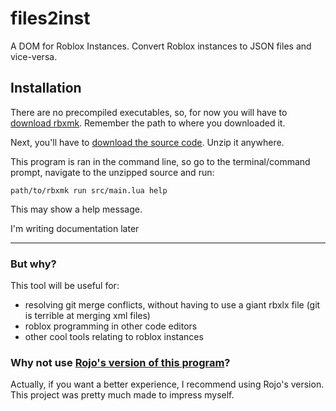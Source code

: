 # files2inst
A DOM for Roblox Instances.
Convert Roblox instances to JSON files and vice-versa.

## Installation
There are no precompiled executables, so, for now
you will have to [download rbxmk](https://github.com/Anaminus/rbxmk).
Remember the path to where you downloaded it.

Next, you'll have to [download the source code](https://github.com/MatusGuy/files2inst/archive/refs/heads/master.zip).
Unzip it anywhere.

This program is ran in the command line, so
go to the terminal/command prompt, navigate to the unzipped source and run:
```
path/to/rbxmk run src/main.lua help
```
This may show a help message.

I'm writing documentation later
***

### But why?
This tool will be useful for:
- resolving git merge conflicts, without having to use a giant rbxlx file
  (git is terrible at merging xml files)
- roblox programming in other code editors
- other cool tools relating to roblox instances

### Why not use [Rojo's version of this program](https://github.com/rojo-rbx/rbx-dom)?
Actually, if you want a better experience, I recommend using Rojo's version. This project was pretty much made to impress myself.
